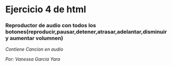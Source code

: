 # Ejercicio 4 de html

### Reproductor de audio con todos los botones(reproducir,pausar,detener,atrasar,adelantar,disminuir y aumentar volumnen)

*Contiene Cancion en audio*

_Por: Vanessa Garcia Yara_